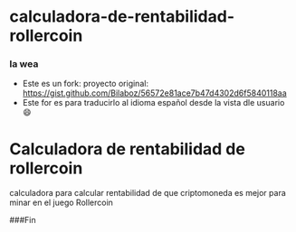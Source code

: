 # calculadora-de-rentabilidad-rollercoin
### la wea

- Este es un fork: proyecto original: https://gist.github.com/Bilaboz/56572e81ace7b47d4302d6f5840118aa
- Este for es para traducirlo al idioma español desde la vista dle usuario :smile:

# Calculadora de rentabilidad de rollercoin

calculadora para calcular rentabilidad de que criptomoneda es mejor para minar en el juego Rollercoin



###Fin
